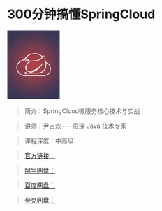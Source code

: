 # 300分钟搞懂SpringCloud

![img](../../assets/Ciqc1F-fhISAIO53AABLGLRZZ9o428.png)

> 简介：SpringCloud微服务核心技术与实战

> 讲师：尹吉欢----资深 Java 技术专家

> 课程深度：中高级

> [官方链接：]()

> [阿里网盘：]()

> [百度网盘：]()

> [夸克网盘：]()

